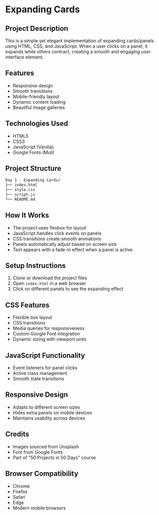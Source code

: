 # Expanding Cards

## Project Description
This is a simple yet elegant implementation of expanding cards/panels using HTML, CSS, and JavaScript. When a user clicks on a panel, it expands while others contract, creating a smooth and engaging user interface element.

## Features
- Responsive design
- Smooth transitions
- Mobile-friendly layout
- Dynamic content loading
- Beautiful image galleries

## Technologies Used
- HTML5
- CSS3
- JavaScript (Vanilla)
- Google Fonts (Muli)

## Project Structure 
```bash
Day 1 - Expanding Cards/
├── index.html
├── style.css
├── script.js
└── README.md
```

## How It Works
- The project uses flexbox for layout
- JavaScript handles click events on panels
- CSS transitions create smooth animations
- Panels automatically adjust based on screen size
- Text appears with a fade-in effect when a panel is active

## Setup Instructions
1. Clone or download the project files
2. Open `index.html` in a web browser
3. Click on different panels to see the expanding effect

## CSS Features
- Flexible box layout
- CSS transitions
- Media queries for responsiveness
- Custom Google Font integration
- Dynamic sizing with viewport units

## JavaScript Functionality
- Event listeners for panel clicks
- Active class management
- Smooth state transitions

## Responsive Design
- Adapts to different screen sizes
- Hides extra panels on mobile devices
- Maintains usability across devices

## Credits
- Images sourced from Unsplash
- Font from Google Fonts
- Part of "50 Projects in 50 Days" course

## Browser Compatibility
- Chrome
- Firefox
- Safari
- Edge
- Modern mobile browsers
